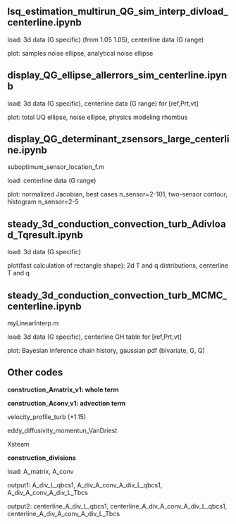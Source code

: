 ## **lsq_estimation_multirun_QG_sim_interp_divload_centerline.ipynb**

load: 3d data (G specific) (from 1.05 1.05), centerline data (G range)

plot: samples noise ellipse, analytical noise ellipse

## **display_QG_ellipse_allerrors_sim_centerline.ipynb**

load: 3d data (G specific), centerline data (G range) for [ref,Prt,vt]

plot: total UQ ellipse, noise ellipse, physics modeling rhombus

## **display_QG_determinant_zsensors_large_centerline.ipynb**

 suboptimum_sensor_location_f.m
 
load: centerline data (G range)

plot: normalized Jacobian, best cases n_sensor=2-101, two-sensor contour, histogram n_sensor=2-5

## **steady_3d_conduction_convection_turb_Adivload_Tqresult.ipynb**

load: 3d data (G specific)

plot(fast calculation of rectangle shape): 2d T and q distributions, centerline T and q

## **steady_3d_conduction_convection_turb_MCMC_centerline.ipynb**

 myLinearInterp.m
 
load: 3d data (G specific), centerline GH table for [ref,Prt,vt]

plot: Bayesian inference chain history, gaussian pdf (bivariate, G, Q)

## Other codes
**construction_Amatrix_v1: whole term**

**construction_Aconv_v1: advection term**

 velocity_profile_turb (*1.15)
 
 eddy_diffusivity_momentun_VanDriest
 
 Xsteam

**construction_divisions**

load: A_matrix, A_conv

output1: A_div_L_qbcs1, A_div_A_conv_A_div_L_qbcs1, A_div_A_conv_A_div_L_Tbcs

output2: centerline_A_div_L_qbcs1, centerline_A_div_A_conv_A_div_L_qbcs1, centerline_A_div_A_conv_A_div_L_Tbcs
